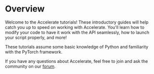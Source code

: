<!--Copyright 2022 The HuggingFace Team. All rights reserved.

Licensed under the Apache License, Version 2.0 (the "License"); you may not use this file except in compliance with
the License. You may obtain a copy of the License at

http://www.apache.org/licenses/LICENSE-2.0

Unless required by applicable law or agreed to in writing, software distributed under the License is distributed on
an "AS IS" BASIS, WITHOUT WARRANTIES OR CONDITIONS OF ANY KIND, either express or implied. See the License for the
specific language governing permissions and limitations under the License.

⚠️ Note that this file is in Markdown but contain specific syntax for our doc-builder (similar to MDX) that may not be
rendered properly in your Markdown viewer.
-->

# Overview

Welcome to the Accelerate tutorials! These introductory guides will help catch you up to speed on working with Accelerate.
You'll learn how to modify your code to have it work with the API seamlessly, how to launch your script properly,
and more!

These tutorials assume some basic knowledge of Python and familiarity with the PyTorch framework.

If you have any questions about Accelerate, feel free to join and ask the community on our [forum](https://discuss.huggingface.co/c/accelerate/18).